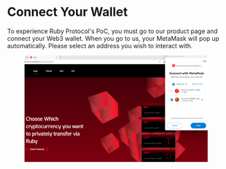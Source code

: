 # Connect Your Wallet

To experience Ruby Protocol's PoC, you must go to our product page and connect your Web3 wallet. When you go to us, your MetaMask will pop up automatically. Please select an address you wish to interact with.

<figure><img src="../.gitbook/assets/image (5) (2).png" alt=""><figcaption></figcaption></figure>
